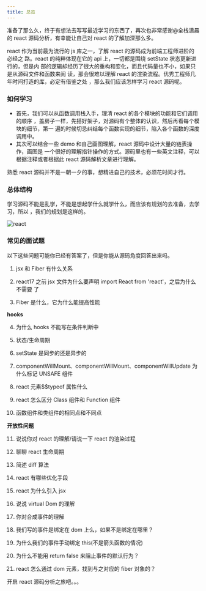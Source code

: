 ```yaml
---
title: 总览
---
```


准备了那么久，终于有想法去写写最近学习的东西了，再次也非常感谢@全栈潇晨的 react
源码分析，有幸能让自己对 react 的了解加深那么多。

react 作为当前最为流行的 js 库之一，了解 react 的源码成为前端工程师进阶的必经之
路。react 的纯粹体现在它的 api 上，一切都是围绕 setState 状态更新进行的，但是内
部的逻辑却经历了很大的重构和变化，而且代码量也不小，如果只是从源码文件和函数来阅
读，那会很难以理解 react 的渲染流程。优秀工程师几年时间打造的库，必定有借鉴之处
，那么我们应该怎样学习 react 源码呢。

### 如何学习

-   首先，我们可以从函数调用栈入手，理清 react 的各个模块的功能和它们调用的顺序
    ，盖房子一样，先搭好架子，对源码有个整体的认识，然后再看每个模块的细节，第一
    遍的时候切忌纠结每个函数实现的细节，陷入各个函数的深度调用中。
-   其次可以结合一些 demo 和自己画图理解，react 源码中设计大量的链表操作，画图是
    一个很好的理解指针操作的方式。源码里也有一些英文注释，可以根据注释或者根据此
    react 源码解析文章进行理解。

熟悉 react 源码并不是一朝一夕的事，想精进自己的技术，必须花时间才行。

### 总体结构

学习源码不能是乱学，不能是想起学什么就学什么，而应该有规划的去准备，去学习，所以
，我们的规划是这样的。

![react](https://leexiaop.github.io/static/ibadgers/code/react/react.png)

### 常见的面试题

以下这些问题可能你已经有答案了，但是你能从源码角度回答出来吗。

1. jsx 和 Fiber 有什么关系

2. react17 之前 jsx 文件为什么要声明 import React from 'react'，之后为什么不需要
   了

3. Fiber 是什么，它为什么能提高性能

<strong>hooks</strong>

4. 为什么 hooks 不能写在条件判断中

5. 状态/生命周期

6. setState 是同步的还是异步的

7. componentWillMount、componentWillMount、componentWillUpdate 为什么标记 UNSAFE
   组件

8. react 元素$$typeof 属性什么

9. react 怎么区分 Class 组件和 Function 组件

10. 函数组件和类组件的相同点和不同点

<strong>开放性问题</strong>

11. 说说你对 react 的理解/请说一下 react 的渲染过程

12. 聊聊 react 生命周期

13. 简述 diff 算法

14. react 有哪些优化手段

15. react 为什么引入 jsx

16. 说说 virtual Dom 的理解

17. 你对合成事件的理解

18. 我们写的事件是绑定在 dom 上么，如果不是绑定在哪里？

19. 为什么我们的事件手动绑定 this(不是箭头函数的情况)

20. 为什么不能用 return false 来阻止事件的默认行为？

21. react 怎么通过 dom 元素，找到与之对应的 fiber 对象的？

开启 react 源码分析之旅吧。。。
